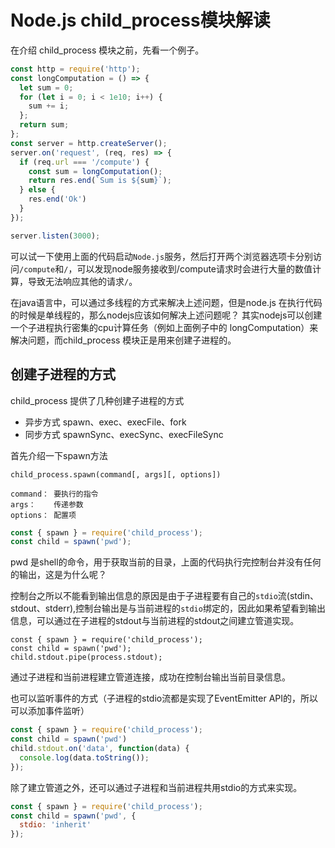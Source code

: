 # Node.js child_process模块解读 

在介绍 child_process 模块之前，先看一个例子。

```js
const http = require('http');
const longComputation = () => {
  let sum = 0;
  for (let i = 0; i < 1e10; i++) {
    sum += i;
  };
  return sum;
};
const server = http.createServer();
server.on('request', (req, res) => {
  if (req.url === '/compute') {
    const sum = longComputation();
    return res.end(`Sum is ${sum}`);
  } else {
    res.end('Ok')
  }
});

server.listen(3000);
```
可以试一下使用上面的代码启动`Node.js`服务，然后打开两个浏览器选项卡分别访问`/compute`和`/`，可以发现node服务接收到/compute请求时会进行大量的数值计算，导致无法响应其他的请求`/`。

在java语言中，可以通过多线程的方式来解决上述问题，但是node.js 在执行代码的时候是单线程的，那么nodejs应该如何解决上述问题呢？ 其实nodejs可以创建一个子进程执行密集的cpu计算任务（例如上面例子中的 longComputation）来解决问题，而child_process 模块正是用来创建子进程的。

## 创建子进程的方式

child_process 提供了几种创建子进程的方式
- 异步方式 spawn、exec、execFile、fork
- 同步方式 spawnSync、execSync、execFileSync

首先介绍一下spawn方法

```
child_process.spawn(command[, args][, options])

command： 要执行的指令
args：    传递参数
options： 配置项
```
```js
const { spawn } = require('child_process');
const child = spawn('pwd');
```

pwd 是shell的命令，用于获取当前的目录，上面的代码执行完控制台并没有任何的输出，这是为什么呢？

控制台之所以不能看到输出信息的原因是由于子进程要有自己的`stdio`流(stdin、stdout、stderr),控制台输出是与当前进程的`stdio`绑定的，因此如果希望看到输出信息，可以通过在子进程的stdout与当前进程的stdout之间建立管道实现。

```js{3}
const { spawn } = require('child_process');
const child = spawn('pwd');
child.stdout.pipe(process.stdout); 
```
通过子进程和当前进程建立管道连接，成功在控制台输出当前目录信息。


也可以监听事件的方式（子进程的stdio流都是实现了EventEmitter API的，所以可以添加事件监听）
```js
const { spawn } = require('child_process');
const child = spawn('pwd')
child.stdout.on('data', function(data) {
  console.log(data.toString());
});
```

除了建立管道之外，还可以通过子进程和当前进程共用stdio的方式来实现。

```js {3}
const { spawn } = require('child_process');
const child = spawn('pwd', {
  stdio: 'inherit'
});
```
